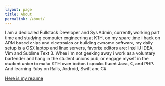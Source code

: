 ```yaml
---
layout: page
title: About
permalink: /about/
---
```


I am a dedicated Fullstack Developer and Sys Admin, currently working part time and studying computer engineering at KTH, on my spare time i hack on ARM based chips and electronics or building awsome software, my daily setup is a OSX laptop and linux servers, favorite editors are: IntelliJ IDEA, Vim and Sublime Text 3. When i'm not geeking away i work as a voluntary bartender and hang in the student unions pub, or engage myself in the student union to make KTH even better. 
i speaks fluent Java, C, and PHP. And learning Ruby on Rails, Android, Swift and C#

[Here is my resume](/resume/resume.pdf)
